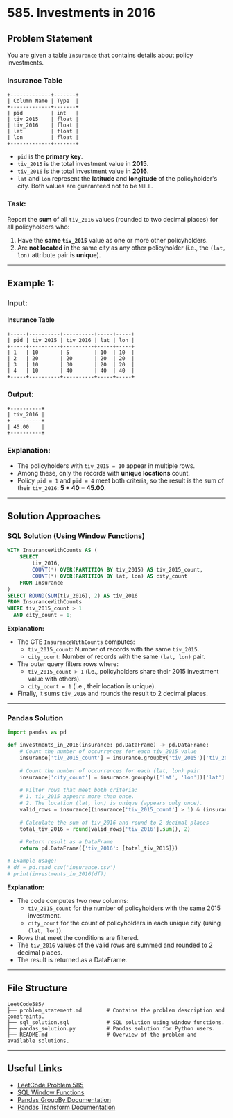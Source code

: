 

# **585. Investments in 2016**

## **Problem Statement**
You are given a table `Insurance` that contains details about policy investments.

### **Insurance Table**
```
+-------------+-------+
| Column Name | Type  |
+-------------+-------+
| pid         | int   |
| tiv_2015    | float |
| tiv_2016    | float |
| lat         | float |
| lon         | float |
+-------------+-------+
```
- `pid` is the **primary key**.
- `tiv_2015` is the total investment value in **2015**.
- `tiv_2016` is the total investment value in **2016**.
- `lat` and `lon` represent the **latitude** and **longitude** of the policyholder's city. Both values are guaranteed not to be `NULL`.

### **Task:**
Report the **sum** of all `tiv_2016` values (rounded to two decimal places) for all policyholders who:
1. Have the **same `tiv_2015`** value as one or more other policyholders.
2. Are **not located** in the same city as any other policyholder (i.e., the `(lat, lon)` attribute pair is **unique**).

---

## **Example 1:**

### **Input:**
#### **Insurance Table**
```
+-----+----------+----------+-----+-----+
| pid | tiv_2015 | tiv_2016 | lat | lon |
+-----+----------+----------+-----+-----+
| 1   | 10       | 5        | 10  | 10  |
| 2   | 20       | 20       | 20  | 20  |
| 3   | 10       | 30       | 20  | 20  |
| 4   | 10       | 40       | 40  | 40  |
+-----+----------+----------+-----+-----+
```

### **Output:**
```
+----------+
| tiv_2016 |
+----------+
| 45.00    |
+----------+
```

### **Explanation:**
- The policyholders with `tiv_2015 = 10` appear in multiple rows.
- Among these, only the records with **unique locations** count.
- Policy `pid = 1` and `pid = 4` meet both criteria, so the result is the sum of their `tiv_2016`: **5 + 40 = 45.00**.

---

## **Solution Approaches**

### **SQL Solution (Using Window Functions)**
```sql
WITH InsuranceWithCounts AS (
    SELECT
        tiv_2016,
        COUNT(*) OVER(PARTITION BY tiv_2015) AS tiv_2015_count,
        COUNT(*) OVER(PARTITION BY lat, lon) AS city_count
    FROM Insurance
)
SELECT ROUND(SUM(tiv_2016), 2) AS tiv_2016
FROM InsuranceWithCounts
WHERE tiv_2015_count > 1
  AND city_count = 1;
```
**Explanation:**
- The CTE `InsuranceWithCounts` computes:
  - `tiv_2015_count`: Number of records with the same `tiv_2015`.
  - `city_count`: Number of records with the same `(lat, lon)` pair.
- The outer query filters rows where:
  - `tiv_2015_count > 1` (i.e., policyholders share their 2015 investment value with others).
  - `city_count = 1` (i.e., their location is unique).
- Finally, it sums `tiv_2016` and rounds the result to 2 decimal places.

---

### **Pandas Solution**
```python
import pandas as pd

def investments_in_2016(insurance: pd.DataFrame) -> pd.DataFrame:
    # Count the number of occurrences for each tiv_2015 value
    insurance['tiv_2015_count'] = insurance.groupby('tiv_2015')['tiv_2015'].transform('count')
    
    # Count the number of occurrences for each (lat, lon) pair
    insurance['city_count'] = insurance.groupby(['lat', 'lon'])['lat'].transform('count')
    
    # Filter rows that meet both criteria:
    # 1. tiv_2015 appears more than once.
    # 2. The location (lat, lon) is unique (appears only once).
    valid_rows = insurance[(insurance['tiv_2015_count'] > 1) & (insurance['city_count'] == 1)]
    
    # Calculate the sum of tiv_2016 and round to 2 decimal places
    total_tiv_2016 = round(valid_rows['tiv_2016'].sum(), 2)
    
    # Return result as a DataFrame
    return pd.DataFrame({'tiv_2016': [total_tiv_2016]})

# Example usage:
# df = pd.read_csv('insurance.csv')
# print(investments_in_2016(df))
```
**Explanation:**
- The code computes two new columns:
  - `tiv_2015_count` for the number of policyholders with the same 2015 investment.
  - `city_count` for the count of policyholders in each unique city (using `(lat, lon)`).
- Rows that meet the conditions are filtered.
- The `tiv_2016` values of the valid rows are summed and rounded to 2 decimal places.
- The result is returned as a DataFrame.

---

## **File Structure**
```
LeetCode585/
├── problem_statement.md        # Contains the problem description and constraints.
├── sql_solution.sql            # SQL solution using window functions.
├── pandas_solution.py          # Pandas solution for Python users.
├── README.md                   # Overview of the problem and available solutions.
```

---

## **Useful Links**
- [LeetCode Problem 585](https://leetcode.com/problems/investments-in-2016/)
- [SQL Window Functions](https://www.w3schools.com/sql/sql_window.asp)
- [Pandas GroupBy Documentation](https://pandas.pydata.org/docs/reference/api/pandas.DataFrame.groupby.html)
- [Pandas Transform Documentation](https://pandas.pydata.org/docs/reference/api/pandas.DataFrame.transform.html)
